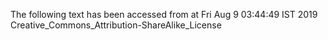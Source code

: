 The following text has been accessed from at Fri Aug 9 03:44:49 IST 2019
Creative_Commons_Attribution-ShareAlike_License
